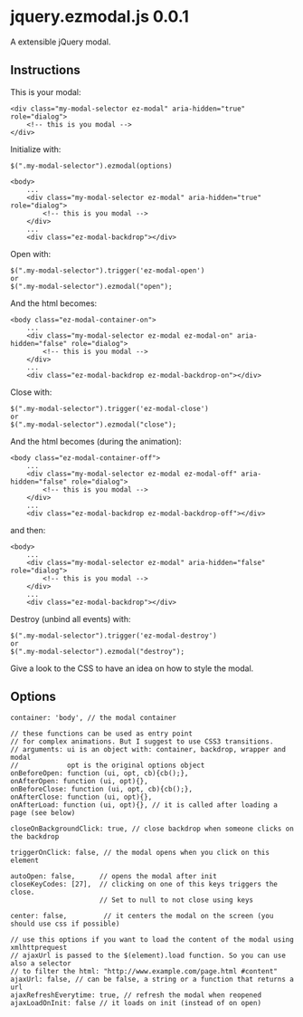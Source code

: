 jquery.ezmodal.js 0.0.1
=======================
A extensible jQuery modal.

Instructions
------------
This is your modal:

    <div class="my-modal-selector ez-modal" aria-hidden="true" role="dialog">
        <!-- this is you modal -->
    </div>

Initialize with:
 
    $(".my-modal-selector").ezmodal(options)

    <body>
        ...
        <div class="my-modal-selector ez-modal" aria-hidden="true" role="dialog">
            <!-- this is you modal -->
        </div>
        ...
        <div class="ez-modal-backdrop"></div>

Open with:

    $(".my-modal-selector").trigger('ez-modal-open')
    or
    $(".my-modal-selector").ezmodal("open");

And the html becomes:

    <body class="ez-modal-container-on">
        ...
        <div class="my-modal-selector ez-modal ez-modal-on" aria-hidden="false" role="dialog">
            <!-- this is you modal -->
        </div>
        ...
        <div class="ez-modal-backdrop ez-modal-backdrop-on"></div>

Close with:

    $(".my-modal-selector").trigger('ez-modal-close')
    or
    $(".my-modal-selector").ezmodal("close");

And the html becomes (during the animation):

    <body class="ez-modal-container-off">
        ...
        <div class="my-modal-selector ez-modal ez-modal-off" aria-hidden="false" role="dialog">
            <!-- this is you modal -->
        </div>
        ...
        <div class="ez-modal-backdrop ez-modal-backdrop-off"></div>

and then:

    <body>
        ...
        <div class="my-modal-selector ez-modal" aria-hidden="false" role="dialog">
            <!-- this is you modal -->
        </div>
        ...
        <div class="ez-modal-backdrop"></div>

Destroy (unbind all events) with:

    $(".my-modal-selector").trigger('ez-modal-destroy')
    or
    $(".my-modal-selector").ezmodal("destroy");

Give a look to the CSS to have an idea on how to style the modal.

Options
-------

    container: 'body', // the modal container

    // these functions can be used as entry point
    // for complex animations. But I suggest to use CSS3 transitions.
    // arguments: ui is an object with: container, backdrop, wrapper and modal
    //            opt is the original options object  
    onBeforeOpen: function (ui, opt, cb){cb();},
    onAfterOpen: function (ui, opt){},
    onBeforeClose: function (ui, opt, cb){cb();},
    onAfterClose: function (ui, opt){},
    onAfterLoad: function (ui, opt){}, // it is called after loading a page (see below)

    closeOnBackgroundClick: true, // close backdrop when someone clicks on the backdrop

    triggerOnClick: false, // the modal opens when you click on this element

    autoOpen: false,      // opens the modal after init
    closeKeyCodes: [27],  // clicking on one of this keys triggers the close. 
                          // Set to null to not close using keys

    center: false,         // it centers the modal on the screen (you should use css if possible)
    
    // use this options if you want to load the content of the modal using xmlhttprequest
    // ajaxUrl is passed to the $(element).load function. So you can use also a selector
    // to filter the html: "http://www.example.com/page.html #content"
    ajaxUrl: false, // can be false, a string or a function that returns a url
    ajaxRefreshEverytime: true, // refresh the modal when reopened
    ajaxLoadOnInit: false // it loads on init (instead of on open)

